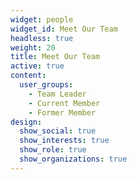 ```yaml
---
widget: people
widget_id: Meet Our Team
headless: true
weight: 20
title: Meet Our Team
active: true
content:
  user_groups:
    - Team Leader
    - Current Member
    - Former Member
design:
  show_social: true
  show_interests: true
  show_role: true
  show_organizations: true
---
```

